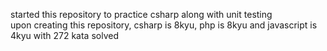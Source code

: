 started this repository to practice csharp along with unit testing
<br/>
upon creating this repository, csharp is 8kyu, php is 8kyu and javascript is 4kyu with 272 kata solved
